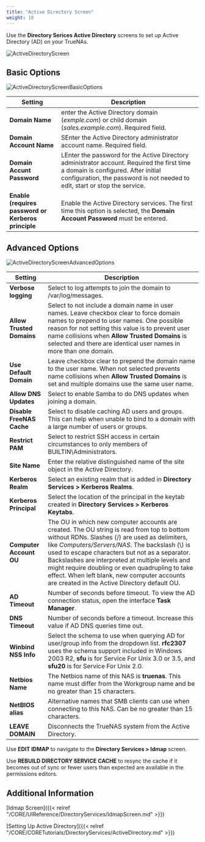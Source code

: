 ```yaml
---
title: "Active Directory Screen"
weight: 10
---
```



Use the **Directory Serices Active Directory** screens to set up Active Directory (AD) on your TrueNAs.

![ActiveDirectoryScreen](/images/CORE/13.0/ActiveDirectoryScreen.png "Active Directory Screen")


## Basic Options

![ActiveDirectoryScreenBasicOptions](/images/CORE/13.0/ActiveDirectoryScreenBasicOptions.png "Active Directory Basic Options")

| Setting | Description |
|---------|-------------|
| **Domain Name** | enter the Active Directory domain (*exmple.com*) or child domain (*sales.example.com*). Required field. |
| **Domain Account Name** | SEnter the Active Directory administrator account name. Required field. |
| **Domain Accunt Password** | LEnter the password for the Active Directory administrator account. Required the first time a domain is configured. After initial configuration, the password is not needed to edit, start or stop the service. |
| **Enable (requires password or Kerberos principle** | Enable the Active Directory services. The first time this option is selected, the **Domain Account Password** must be entered. |

## Advanced Options

![ActiveDirectoryScreenAdvancedOptions](/images/CORE/13.0/ActiveDirectoryScreenAdvancedOptions.png "Active Directory Advanced Options")

| Setting | Description |
|---------|-------------|
| **Verbose logging** | Select to log attempts to join the domain to <file>/var/log/messages</file>. |
| **Allow Trusted Domains** | Select to not include a domain name in user names. Leave checkbox clear to force domain names to prepend to user names. One possible reason for  not setting this value is to prevent user name collisions when **Allow Trusted Domains** is selected and there are identical user names in more than one domain. |
| **Use Default Domain** | Leave checkbox clear to prepend the domain name to the user name. When not selected prevents name collisions when **Allow Trusted Domains** is set and multiple domains use the same user name. |
| **Allow DNS Updates** | Select to enable Samba to do DNS updates when joining a domain. |
| **Disable FreeNAS Cache** | Select to disable caching AD users and groups. This can help when unable to bind to a domain with a large number of users or groups. |
| **Restrict PAM** | Select to restrict SSH access in certain circumstances to only members of BUILTIN\\Administrators. |
| **Site Name** | Enter the relative distinguished name of the site object in the Active Directory. |
| **Kerberos Realm** | Select an existing realm that is added in **Directory Services > Kerberos Realms**. |
| **Kerberos Principal** | Select the location of the principal in the keytab created in **Directory Services > Kerberos Keytabs**. |
| **Computer Account OU** | The OU in which new computer accounts are created. The OU string is read from top to bottom without RDNs. Slashes (/) are used as delimiters, like *Computers/Servers/NAS*. The backslash (\\) is used to escape characters but not as a separator. Backslashes are interpreted at multiple levels and might require doubling or even quadrupling to take effect. When left blank, new computer accounts are created in the Active Directory default OU. |
| **AD Timeout** | Number of seconds before timeout. To view the AD connection status, open the interface **Task Manager**. |
| **DNS Timeout** | Number of seconds before a timeout. Increase this value if AD DNS queries time out. |
| **Winbind NSS Info** | Select the schema to use when querying AD for user/group info from the dropdown list. **rfc2307** uses the schema support included in Windows 2003 R2, **sfu** is for Service For Unix 3.0 or 3.5, and **sfu20** is for Service For Unix 2.0. |
| **Netbios Name** | The Netbios name of this NAS is **truenas**. This name must differ from the Workgroup name and be no greater than 15 characters. |
| **NetBIOS alias** | Alternative names that SMB clients can use when connecting to this NAS. Can be no greater than 15 characters. |
| **LEAVE DOMAIN** | Disconnects the TrueNAS system from the Active Directory. |

Use **EDIT IDMAP** to navigate to the **Directory Services > Idmap** screen. 

Use **REBUILD DIRECTORY SERVICE CACHE** to resync the cache if it becomes out of sync or fewer users than expected are available in the permissions editors. 

## Additional Information

[Idmap Screen]({{< relref "/CORE/UIReference/DirectoryServices/IdmapScreen.md" >}})

[Setting Up Active Directory]({{< relref "/CORE/CORETutorials/DirectoryServices/ActiveDirectory.md" >}})
